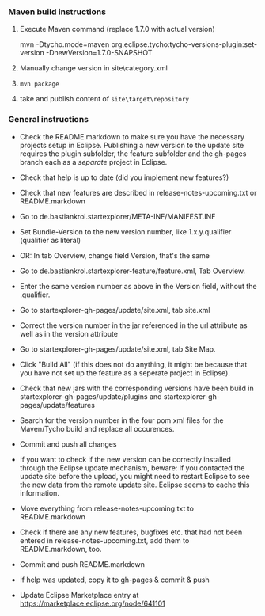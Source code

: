 
### Maven build instructions

1. Execute Maven command (replace 1.7.0 with actual version)

	mvn -Dtycho.mode=maven org.eclipse.tycho:tycho-versions-plugin:set-version -DnewVersion=1.7.0-SNAPSHOT

2. Manually change version in site\category.xml
3. `mvn package`
4. take and publish content of `site\target\repository`

### General instructions

* Check the README.markdown to make sure you have the necessary projects setup in
  Eclipse. Publishing a new version to the update site requires the plugin subfolder,
  the feature subfolder and the gh-pages branch each as a *separate* project in Eclipse.  

* Check that help is up to date (did you implement new features?)
* Check that new features are described in release-notes-upcoming.txt or README.markdown

* Go to de.bastiankrol.startexplorer/META-INF/MANIFEST.INF 
* Set Bundle-Version to the new version number, like 1.x.y.qualifier (qualifier as literal)
* OR: In tab Overview, change field Version, that's the same
* Go to de.bastiankrol.startexplorer-feature/feature.xml, Tab Overview.
* Enter the same version number as above in the Version field, without the .qualifier.
* Go to startexplorer-gh-pages/update/site.xml, tab site.xml
* Correct the version number in the jar referenced in the url attribute as well
  as in the version attribute
* Go to startexplorer-gh-pages/update/site.xml, tab Site Map.
* Click "Build All" (if this does not do anything, it might be because that you have not
  set up the feature as a seperate project in Eclipse).
* Check that new jars with the corresponding versions have been build in 
  startexplorer-gh-pages/update/plugins and
  startexplorer-gh-pages/update/features
* Search for the version number in the four pom.xml files for the Maven/Tycho build and
  replace all occurences.
* Commit and push all changes
  
* If you want to check if the new version can be correctly installed through the
  Eclipse update mechanism, beware: if you contacted the update site before the
  upload, you might need to restart Eclipse to see the new data from the remote
  update site. Eclipse seems to cache this information.

* Move everything from release-notes-upcoming.txt to README.markdown
* Check if there are any new features, bugfixes etc. that had not been entered
  in release-notes-upcoming.txt, add them to README.markdown, too.
* Commit and push README.markdown

* If help was updated, copy it to gh-pages & commit & push

* Update Eclipse Marketplace entry at https://marketplace.eclipse.org/node/641101
